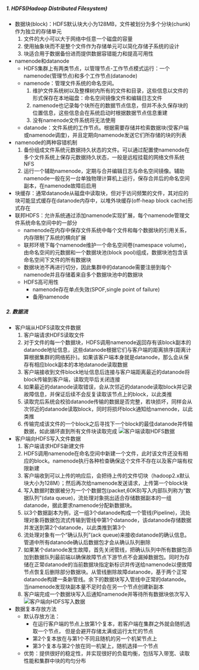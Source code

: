 ##### 1. HDFS(Hadoop Distributed Filesystem)
* 数据块(block)：HDFS默认块大小为128MB，文件被划分为多个分块(chunk)作为独立的存储单元
  1. 文件的大小可以大于网络中任意一个磁盘的容量
  2. 使用抽象块而不是整个文件作为存储单元可以简化存储子系统的设计
  3. 块适合用于数据备份进而提供数据容错能力和提高可用性
* namenode和datanode
  * HDFS集群上有两类节点，以管理节点-工作节点模式运行：一个namenode(管理节点)和多个工作节点(datanode)
  * namenode：管理文件系统的命名空间。
    1. 维护文件系统树以及整棵树内所有的文件和目录，这些信息以文件的形式保存在本地磁盘：命名空间镜像文件和编辑日志文件
    2. namenode也记录每个块所在的数据节点信息，但并不永久保存块的位置信息，这些信息会在系统启动时根据数据节点信息重建 
    3. 没有namenode文件系统将无法使用
  * datanode：文件系统的工作节点。根据需要存储并检索数据块(受客户端或namenode调度)，并且定期向namenode发送它们所存储的块的列表
* namenode的两种容错机制
  1. 备份组成文件系统元数据持久状态的文件。可以通过配置使namenode在多个文件系统上保存元数据持久状态，一般是远程挂载的网络文件系统NFS
  2. 运行一个辅助namenode，定期与合并编辑日志与命名空间镜像。辅助namenode一般在另一台单独物理计算机上运行，保存合并后的命名空间副本，在namenode故障后启用
* 块缓存：通常datanode从磁盘中读取块，但对于访问频繁的文件，其对应的块可能显式缓存在datanode内存中，以堆外块缓存(off-heap block cache)形式存在
* 联邦HDFS：允许系统通过添加namenode实现扩展，每个namenode管理文件系统命名空间中的一部分
  * namenode在内存中保存文件系统中每个文件和每个数据块的引用关系，内存限制了系统的横向扩展
  * 联邦环境下每个namenode维护一个命名空间卷(namespace volume)，由命名空间的元数据和一个数据块池(block pool)组成，数据块池包含该命名空间下文件的所有数据块
  * 数据块池不再进行切分，因此集群中的datanode需要注册到每个namenode并且存储着来自多个数据块池中的数据块
  * HDFS高可用性
    * namenode存在单点失效(SPOF,single point of failure)
    * 备用namenode

##### 2. 数据流
* 客户端从HDFS读取文件数据
  1. 客户端请求HDFS读取文件
  2. 对于文件的每一个数据块，HDFS调用namenode返回存有该block副本的datanode地址信息，这些datanode根据它们与客户端的距离排序(距离计算根据集群的网络拓扑)。如果该客户端本身就是datanode，那么会从保存有相应block副本的本地datanode读取数据
  3. 客户端接收到文件block地址信息后连接与客户端距离最近的datanode将block传输到客户端，读取完毕后关闭连接
  4. 如果最近的datanode读取错误，会从次邻近的datanode读取block并记录故障信息，并保证后续不会反复读取该节点上的block，以此类推
  5. 读取完后系统会校验datanode传输的数据是否完整，若块损坏，同样会从次邻近的datanode读取block，同时将损坏block通知给namenode，以此类推
  6. 传输完成该文件的一个block之后寻找下一个block的最佳datanode并传输数据，如此循环直到所有文件块读取完成
  ![客户端读取HDFS数据](https://oscimg.oschina.net/oscnet/65d899d751b4a67047618035498da524a98.jpg)
* 客户端向HDFS写入文件数据
  1. 客户端请求HDFS新建文件
  2. HDFS调用namenode在命名空间中新建一个文件，此时该文件还没有相应的block。namenode执行各种检查确保这个文件不存在以及客户端有权限新建
  3. 客户端收到可以上传的响应后，会把待上传的文件切块（hadoop2.x默认块大小为128M）；然后再次给namenode发送请求，上传第一个block块
  4. 写入数据时数据被分为一个个数据包(packet,60KB)写入内部队列称为“数据队列”(data queue)，流处理对象挑出适合存储数据副本的一组datanode，据此要求namenode分配新数据块。
  5. 以3个数据副本为例，这一组3个datanode构成一个管线(Pipeline)，流处理对象将数据包流式传输到管线中第1个datanode，该datanode存储数据并发送到第2个datanode，以此类推到第3个
  6. 流处理对象有一个“确认队列”(ack queue)来接收datanode的确认信息。管道中所有datanode确认后数据包才会从确认队列删除
  7. 如果某个datanode发生故障，首先关闭管线，把确认队列中所有数据包添加到数据队列最前端以确保故障节点下游节点不会漏掉数据包。同时为存储在正常datanode的当前数据块指定新标识并传送给namenode以便故障节点恢复后删除部分数据块。从管线删除故障datanode，基于两个正常datanode构建一条新管线。余下的数据块写入管线中正常的datanode。当namenode发现块副本量不足时会在另一个节点创建新副本
  8. 客户端完成一个数据块写入后通知namenode并等待所有数据块依次写入
  ![客户端向HDFS写入数据](https://oscimg.oschina.net/oscnet/7ca6109abaa96492261659b014d209f24a6.jpg)
* 数据复本存放方法
  * 默认存放方法： 
    * 在运行客户端的节点上放第1个复本，若客户端在集群之外就会随机选取一个节点，  但是会避开存储太满或运行太忙的节点
    * 第2个复本放在与第1个不同且随机的另一个机架节点上
    * 第3个复本与第2个放在同一机架上，随机选择一个节点
  * 优势：提供很好的稳定性，并实现很好的负载均衡，包括写入带宽、读取性能和集群中块的均匀分布